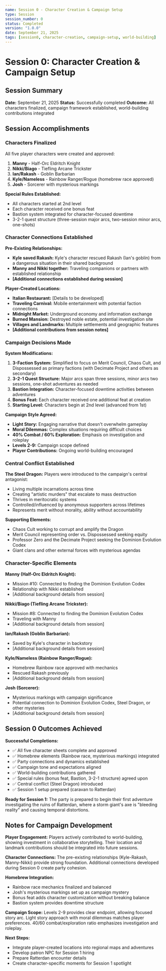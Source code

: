 ```yaml
---
name: Session 0 - Character Creation & Campaign Setup
type: Session
session_number: 0
status: Completed
version: "1.0.0"
date: September 21, 2025
tags: [session0, character-creation, campaign-setup, world-building]
---
```


# Session 0: Character Creation & Campaign Setup

## Session Summary
**Date:** September 21, 2025
**Status:** Successfully completed
**Outcome:** All characters finalized, campaign framework established, world-building contributions integrated

## Session Accomplishments

### Characters Finalized
All five player characters were created and approved:

1. **Manny** - Half-Orc Eldritch Knight
2. **Nikki/Biago** - Tiefling Arcane Trickster
3. **Ian/Rakash** - Goblin Barbarian
4. **Kyle/Nameless** - Rainbow Ranger/Rogue (homebrew race approved)
5. **Josh** - Sorcerer with mysterious markings

**Special Rules Established:**
- All characters started at 2nd level
- Each character received one bonus feat
- Bastion system integrated for character-focused downtime
- 3-2-1 quest structure (three-session major arcs, two-session minor arcs, one-shots)

### Character Connections Established

**Pre-Existing Relationships:**
- **Kyle saved Rakash:** Kyle's character rescued Rakash (Ian's goblin) from a dangerous situation in their shared background
- **Manny and Nikki together:** Traveling companions or partners with established relationship
- **[Additional connections established during session]**

**Player-Created Locations:**
- **Italian Restaurant:** [Details to be developed]
- **Traveling Carnival:** Mobile entertainment with potential faction connections
- **Midnight Market:** Underground economy and information exchange
- **Burned Mansion:** Destroyed noble estate, potential investigation site
- **Villages and Landmarks:** Multiple settlements and geographic features
- **[Additional contributions from session notes]**

### Campaign Decisions Made

**System Modifications:**
1. **3-Faction System:** Simplified to focus on Merit Council, Chaos Cult, and Dispossessed as primary factions (with Decimate Project and others as secondary)
2. **3-2-1 Quest Structure:** Major arcs span three sessions, minor arcs two sessions, one-shot adventures as needed
3. **Bastion Integration:** Character-focused downtime activities between adventures
4. **Bonus Feat:** Each character received one additional feat at creation
5. **Starting Level:** Characters begin at 2nd level (advanced from 1st)

**Campaign Style Agreed:**
- **Light Story:** Engaging narrative that doesn't overwhelm gameplay
- **Moral Dilemmas:** Complex situations requiring difficult choices
- **40% Combat / 60% Exploration:** Emphasis on investigation and roleplay
- **Levels 2-9:** Campaign scope defined
- **Player Contributions:** Ongoing world-building encouraged

### Central Conflict Established

**The Steel Dragon:**
Players were introduced to the campaign's central antagonist:
- Living multiple incarnations across time
- Creating "artistic murders" that escalate to mass destruction
- Thrives in meritocratic systems
- Controlled/influenced by anonymous supporters across lifetimes
- Represents merit without morality, ability without accountability

**Supporting Elements:**
- Chaos Cult working to corrupt and amplify the Dragon
- Merit Council representing order vs. Dispossessed seeking equity
- Professor Zero and the Decimate Project seeking the Dominion Evolution Codex
- Giant clans and other external forces with mysterious agendas

### Character-Specific Elements

**Manny (Half-Orc Eldritch Knight):**
- Mission #10: Connected to finding the Dominion Evolution Codex
- Relationship with Nikki established
- [Additional background details from session]

**Nikki/Biago (Tiefling Arcane Trickster):**
- Mission #8: Connected to finding the Dominion Evolution Codex
- Traveling with Manny
- [Additional background details from session]

**Ian/Rakash (Goblin Barbarian):**
- Saved by Kyle's character in backstory
- [Additional background details from session]

**Kyle/Nameless (Rainbow Ranger/Rogue):**
- Homebrew Rainbow race approved with mechanics
- Rescued Rakash previously
- [Additional background details from session]

**Josh (Sorcerer):**
- Mysterious markings with campaign significance
- Potential connection to Dominion Evolution Codex, Steel Dragon, or other mysteries
- [Additional background details from session]

## Session 0 Outcomes Achieved

**Successful Completions:**
- ✅ All five character sheets complete and approved
- ✅ Homebrew elements (Rainbow race, mysterious markings) integrated
- ✅ Party connections and dynamics established
- ✅ Campaign tone and expectations aligned
- ✅ World-building contributions gathered
- ✅ Special rules (bonus feat, Bastion, 3-2-1 structure) agreed upon
- ✅ Central conflict (Steel Dragon) introduced
- ✅ Session 1 setup prepared (caravan to Ratterdan)

**Ready for Session 1:**
The party is prepared to begin their first adventure investigating the ruins of Ratterdan, where a storm giant's axe is "bleeding reality" and causing temporal distortions.

## Notes for Campaign Development

**Player Engagement:**
Players actively contributed to world-building, showing investment in collaborative storytelling. Their location and landmark contributions should be integrated into future sessions.

**Character Connections:**
The pre-existing relationships (Kyle-Rakash, Manny-Nikki) provide strong foundation. Additional connections developed during Session 0 create party cohesion.

**Homebrew Integration:**
- Rainbow race mechanics finalized and balanced
- Josh's mysterious markings set up as campaign mystery
- Bonus feat adds character customization without breaking balance
- Bastion system provides downtime structure

**Campaign Scope:**
Levels 2-9 provides clear endpoint, allowing focused story arc. Light story approach with moral dilemmas matches player preferences. 40/60 combat/exploration ratio emphasizes investigation and roleplay.

**Next Steps:**
- Integrate player-created locations into regional maps and adventures
- Develop patron NPC for Session 1 hiring
- Prepare Ratterdan encounter details
- Create character-specific moments for Session 1 spotlight